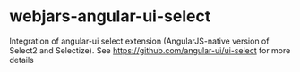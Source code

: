 webjars-angular-ui-select
=========================

Integration of angular-ui select extension (AngularJS-native version of Select2 and Selectize).
See https://github.com/angular-ui/ui-select for more details
